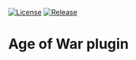 [![License](https://img.shields.io/github/license/Blackoutburst/AOW-plugin.svg)](LICENSE)
[![Release](https://img.shields.io/github/release/Blackoutburst/AOW-plugin.svg)](https://github.com/Blackoutburst/AOW-plugin/releases)


# Age of War plugin

